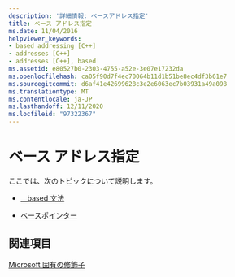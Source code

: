 ```yaml
---
description: '詳細情報: ベースアドレス指定'
title: ベース アドレス指定
ms.date: 11/04/2016
helpviewer_keywords:
- based addressing [C++]
- addresses [C++]
- addresses [C++], based
ms.assetid: e80527b0-2303-4755-a52e-3e07e17232da
ms.openlocfilehash: ca05f90d7f4ec70064b11d1b51be8ec4df3b61e7
ms.sourcegitcommit: d6af41e42699628c3e2e6063ec7b03931a49a098
ms.translationtype: MT
ms.contentlocale: ja-JP
ms.lasthandoff: 12/11/2020
ms.locfileid: "97322367"
---
```

# <a name="based-addressing"></a>ベース アドレス指定

ここでは、次のトピックについて説明します。

- [__based 文法](../cpp/based-grammar.md)

- [ベースポインター](../cpp/based-pointers-cpp.md)

## <a name="see-also"></a>関連項目

[Microsoft 固有の修飾子](../cpp/microsoft-specific-modifiers.md)
